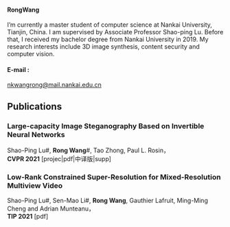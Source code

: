 #### RongWang

I’m currently a master student of computer science at Nankai University, Tianjin, China. I am supervised by Associate Professor Shao-ping Lu. Before that, I received my bachelor degree from Nankai University in 2019. My research interests include 3D image synthesis, content security and computer vision. 

#### E-mail : 
nkwangrong@mail.nankai.edu.cn


## Publications

### Large-capacity Image Steganography Based on Invertible Neural Networks

Shao-Ping Lu#,  **Rong Wang**#,  Tao Zhong,  Paul L. Rosin，    
**CVPR 2021** [projec|pdf|中译版|supp] 



### Low-Rank Constrained Super-Resolution for Mixed-Resolution Multiview Video

Shao-Ping Lu#,  Sen-Mao Li#,  **Rong Wang**,  Gauthier Lafruit,  Ming-Ming Cheng and  Adrian Munteanu，  
**TIP 2021** [pdf] 



